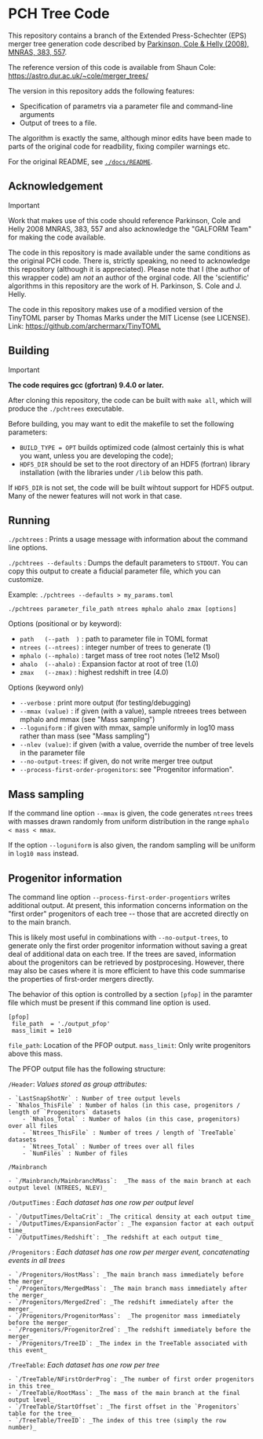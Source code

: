# PCH Tree Code

This repository contains a branch of the Extended Press-Schechter (EPS) merger
tree generation code described by [Parkinson, Cole & Helly (2008), MNRAS, 383,
557](https://ui.adsabs.harvard.edu/abs/2008MNRAS.383..557P/abstract). 

The reference version of this code is available from Shaun Cole:
https://astro.dur.ac.uk/~cole/merger_trees/

The version in this repository adds the following features:

- Specification of parametrs via a parameter file and command-line arguments
- Output of trees to a file.

The algorithm is exactly the same, although minor edits have been made to parts
of the original code for readbility, fixing compiler warnings etc.

For the original README, see
[`./docs/README`](https://github.com/nthu-ga/pchtrees/blob/main/docs/README_original).

## Acknowledgement

> [!IMPORTANT]  
> Work that makes use of this code should reference Parkinson, Cole and Helly
2008 MNRAS, 383, 557 and also acknowledge the "GALFORM Team" for making the
code available.

The code in this repository is made available under the same conditions as the
original PCH code. There is, strictly speaking, no need to acknowledge this
repository (although it is appreciated). Please note that I (the author of this
wrapper code)  am *not* an author of the orginal code. All the 'scientific'
algorithms in this repository are the work of H. Parkinson, S. Cole and J.
Helly.

The code in this repository makes use of a modified version of the TinyTOML
parser by Thomas Marks under the MIT License (see LICENSE). Link:
https://github.com/archermarx/TinyTOML

## Building

> [!IMPORTANT]  
> **The code requires gcc (gfortran) 9.4.0 or later.**

After cloning this repository, the code can be built with `make all`, which
will produce the `./pchtrees` executable. 

Before building, you may want to edit the makefile to set the following
parameters:

* `BUILD_TYPE = OPT` builds optimized code (almost certainly this is what you want, unless you are developing the code);
* `HDF5_DIR` should be set to the root directory of an HDF5 (fortran) library
  installation (with the libraries under `/lib` below this path.

If `HDF5_DIR` is not set, the code will be built wihtout support for HDF5 output. Many of the newer features will not work in that case.

## Running

`./pchtrees` : Prints a usage message with information about the command line
options.

`./pchtrees --defaults` : Dumps the default parameters to `STDOUT`. You can
copy this output to create a fiducial parameter file, which you can customize.

Example: `./pchtrees --defaults > my_params.toml`

`./pchtrees parameter_file_path ntrees mphalo ahalo zmax [options]`

Options (positional or by keyword):
* `path   (--path  )` : path to parameter file in TOML format
* `ntrees (--ntrees)` : integer number of trees to generate (1)
* `mphalo (--mphalo)` : target mass of tree root notes (1e12 Msol)
* `ahalo  (--ahalo)`  : Expansion factor at root of tree (1.0)
* `zmax   (--zmax)`   : highest redshift in tree (4.0)

Options (keyword only)
* `--verbose` : print more output (for testing/debugging)
* `--mmax (value)` : if given (with a value), sample ntreees trees between mphalo and mmax (see "Mass sampling")
* `--loguniform` : if given with mmax, sample uniformly in log10 mass rather than mass (see "Mass sampling")
* `--nlev (value)`: if given (with a value, override the number of tree levels in the parameter file
* `--no-output-trees`: if given, do not write merger tree output
* `--process-first-order-progenitors`: see "Progenitor information".

## Mass sampling 

If the command line option `--mmax` is given, the code generates `ntrees` trees
with masses drawn randomly from uniform distribution in the range `mphalo <
mass < mmax`.

If the option `--loguniform` is also given, the random sampling will be uniform
in `log10 mass` instead. 

## Progenitor information

The command line option `--process-first-order-progentiors` writes additional
output. At present, this information concerns information on the "first
order" progenitors of each tree -- those that are accreted directly on to the
main branch.

This is likely most useful in combinations with `--no-output-trees`, to
generate only the first order progenitor information without saving a great
deal of additional data on each tree. If the trees are saved, information
about the progenitors can be retrieved by postprocesing. However, there may
also be cases where it is more efficient to have this code summarise the properties of first-order mergers directly.

The behavior of this option is controlled by a section `[pfop]` in
the paramter file which must be present if this command line option is used.

```
[pfop]
 file_path  = './output_pfop'
 mass_limit = 1e10
```

`file_path`: Location of the PFOP output.
`mass_limit`: Only write progenitors above this mass.

The PFOP output file has the following structure:

`/Header`: _Values stored as group attributes:_

	- `LastSnapShotNr` : Number of tree output levels
	- `Nhalos_ThisFile` : Number of halos (in this case, progenitors / length of `Progenitors` datasets
    	- `Nhalos_Total` : Number of halos (in this case, progenitors) over all files
    	- `Ntrees_ThisFile` : Number of trees / length of `TreeTable` datasets
    	- `Ntrees_Total` : Number of trees over all files
    	- `NumFiles` : Number of files

`/Mainbranch`             

	- `/Mainbranch/MainbranchMass`:  _The mass of the main branch at each output level (NTREES, NLEV)_

`/OutputTimes` : _Each dataset has one row per output level_

	- `/OutputTimes/DeltaCrit`: _The critical density at each output time_
	- `/OutputTimes/ExpansionFactor`: _The expansion factor at each output time_
	- `/OutputTimes/Redshift`: _The redshift at each output time_

`/Progenitors` :  _Each dataset has one row per merger event, concatenating events in all trees_

	- `/Progenitors/HostMass`: _The main branch mass immediately before the merger_
	- `/Progenitors/MergedMass`: _The main branch mass immediately after the merger_
	- `/Progenitors/MergedZred`: _The redshift immediately after the merger_
	- `/Progenitors/ProgenitorMass`:  _The progenitor mass immediately before the merger_
	- `/Progenitors/ProgenitorZred`: _The redshift immediately before the merger_
	- `/Progenitors/TreeID`: _The index in the TreeTable associated with this event_

`/TreeTable`: _Each dataset has one row per tree_

	- `/TreeTable/NFirstOrderProg`: _The number of first order progenitors in this tree_
	- `/TreeTable/RootMass`: _The mass of the main branch at the final output level_
	- `/TreeTable/StartOffset`: _The first offset in the `Progenitors` table for the tree_
	- `/TreeTable/TreeID`: _The index of this tree (simply the row number)_

